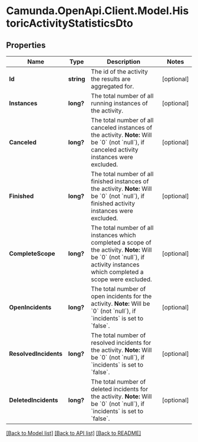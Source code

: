 # Camunda.OpenApi.Client.Model.HistoricActivityStatisticsDto

## Properties

Name | Type | Description | Notes
------------ | ------------- | ------------- | -------------
**Id** | **string** | The id of the activity the results are aggregated for. | [optional] 
**Instances** | **long?** | The total number of all running instances of the activity. | [optional] 
**Canceled** | **long?** | The total number of all canceled instances of the activity. **Note:** Will be &#x60;0&#x60; (not &#x60;null&#x60;), if canceled activity instances were excluded. | [optional] 
**Finished** | **long?** | The total number of all finished instances of the activity. **Note:** Will be &#x60;0&#x60; (not &#x60;null&#x60;), if finished activity instances were excluded. | [optional] 
**CompleteScope** | **long?** | The total number of all instances which completed a scope of the activity. **Note:** Will be &#x60;0&#x60; (not &#x60;null&#x60;), if activity instances which completed a scope were excluded. | [optional] 
**OpenIncidents** | **long?** | The total number of open incidents for the activity. **Note:** Will be &#x60;0&#x60; (not &#x60;null&#x60;), if &#x60;incidents&#x60; is set to &#x60;false&#x60;. | [optional] 
**ResolvedIncidents** | **long?** | The total number of resolved incidents for the activity. **Note:** Will be &#x60;0&#x60; (not &#x60;null&#x60;), if &#x60;incidents&#x60; is set to &#x60;false&#x60;. | [optional] 
**DeletedIncidents** | **long?** | The total number of deleted incidents for the activity. **Note:** Will be &#x60;0&#x60; (not &#x60;null&#x60;), if &#x60;incidents&#x60; is set to &#x60;false&#x60;. | [optional] 

[[Back to Model list]](../README.md#documentation-for-models) [[Back to API list]](../README.md#documentation-for-api-endpoints) [[Back to README]](../README.md)

